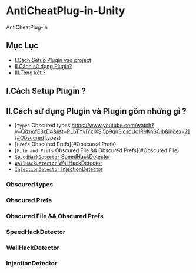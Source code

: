 # AntiCheatPlug-in-Unity
AntiCheatPlug-in
## Mục Lục
- [I.Cách Setup Plugin vào project](#What)
- [II.Cách sử dụng Plugin?](#How)
- [III.Tổng kết  ?](#When)
<a name="What"></a>
## I.Cách Setup Plugin ?

<a name="How"></a>
## II.Cách sử dụng Plugin và Plugin gồm những gì ?
- [`types` Obscured types https://www.youtube.com/watch?v=QiznofE8xD4&list=PLbTYvIYxIXSj5p9qn3lcsoUc1R9KnSOIb&index=2](#Obscured types)
- [`Prefs` Obscured Prefs](#Obscured Prefs)
- [`File and Prefs` Obscured File &&  Obscured Prefs](#Obscured File)
- [`SpeedHackDetector` SpeedHackDetector](#SpeedHack)
- [`WallHackDetector` WallHackDetector](#WallHackDetector)
- [`InjectionDetector` InjectionDetector](#InjectionDetector)
<a name="Obscured types"></a>
### Obscured types

### Obscured Prefs

<a name="Obscured File"></a>
### Obscured File &&  Obscured Prefs

<a name="SpeedHack"></a>
### SpeedHackDetector

<a name="WallHackDetector"></a>
### WallHackDetector

<a name="InjectionDetector"></a>
### InjectionDetector



